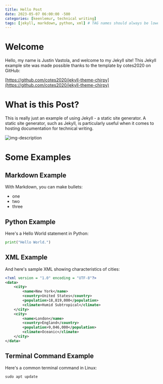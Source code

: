 ```yaml
---
title: Hello Post
date: 2023-05-07 06:00:00 -500
categories: [keenlemur, technical writing]
tags: [jekyll, markdown, python, xml] # TAG names should always be lowercase
---
```


# Welcome

Hello, my name is Justin Vastola, and welcome to my Jekyll site! This Jekyll example site was made possible thanks to the template by cotes2020 on GitHub:

[https://github.com/cotes2020/jekyll-theme-chirpy](https://github.com/cotes2020/jekyll-theme-chirpy)

# What is this Post?

This is really just an example of using Jekyll - a static site generator. A static site generator, such as Jekyll, is particularly useful when it comes to hosting documentation for technical writing.

![img-description](https://upload.wikimedia.org/wikipedia/commons/thumb/4/42/Jekyll_%28software%29_Logo.png/120px-Jekyll_%28software%29_Logo.png)

# Some Examples

## Markdown Example

With Markdown, you can make bullets:

* one
* two
* three

## Python Example

Here's a Hello World statement in Python:

```python
print("Hello World.")
```

## XML Example

And here's sample XML showing characteristics of cities:

```xml
<?xml version = "1.0" encoding = "UTF-8"?>
<data>
    <city>
        <name>New York</name>
        <country>United States</country>
        <population>18,819,000</population>
        <climate>Humid Subtropical</climate>
    </city>
    <city>
        <name>London</name>
        <country>England</country>
        <population>9,046,000</population>
        <climate>Oceanic</climate>
    </city>
</data>
```

## Terminal Command Example

Here's a common terminal command in Linux:

```terminal
sudo apt update
```